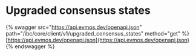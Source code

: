 # Upgraded consensus states

{% swagger src="https://api.evmos.dev/openapi.json" path="/ibc/core/client/v1/upgraded_consensus_states" method="get" %}
[https://api.evmos.dev/openapi.json](https://api.evmos.dev/openapi.json)
{% endswagger %}

